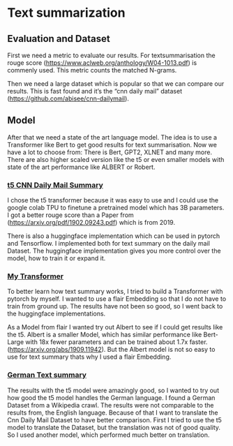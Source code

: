 # Text summarization 

## Evaluation and Dataset
First we need a metric to evaluate our results. For textsummarisation the rouge score (https://www.aclweb.org/anthology/W04-1013.pdf) is commenly used. This metric counts the matched N-grams. 

Then we need a large dataset which is popular so that we can compare our results. This is fast found and it’s the “cnn daily mail” dataset (https://github.com/abisee/cnn-dailymail).

## Model
After that we need a state of the art language model. The idea is to use a Transformer like Bert to get good results for text summarisation. Now we have a lot to choose from: There is Bert, GPT2, XLNET and many more. There are also higher scaled version like the t5 or even smaller models with state of the art performance like ALBERT or Robert.

### [t5 CNN Daily Mail Summary](t5)
I chose the t5 transformer because it was easy to use and I could use the google colab TPU to finetune a pretrained model which has 3B parameters. I got a better rouge score than a Paper from (https://arxiv.org/pdf/1902.09243.pdf) which is from 2019.

There is also a huggingface implementation which can be used in pytorch and Tensorflow. I implemented both for text summary on the daily mail Dataset. The huggingface implementation gives you more control over the model, how to train it or expand it. 
### [My Transformer](albert)
To better learn how text summary works, I tried to build a Transformer with pytorch by myself. I wanted to use a flair Embedding so that I do not have to train from ground up. The results have not been so good, so I went back to the huggingface implementations.

As a Model from flair I wanted try out Albert to see if I could get results like the t5. Albert is a smaller Model, which has similar performance like Bert-Large with 18x fewer parameters and can be trained about 1.7x faster. (https://arxiv.org/abs/1909.11942). But the Albert model is not so easy to use for text summary thats why I used a flair Embedding. 

### [German Text summary](german_text_summary)
The results with the t5 model were amazingly good, so I wanted to try out how good the t5 model handles the German language. I found a German Dataset from a Wikipedia crawl. The results were not comparable to the results from, the English language. Because of that I want to translate the Cnn Daily Mail Dataset to have better comparison.
First I tried to use the t5 model to translate the Dataset, but the translation was not of good quality. So I used another model, which performed much better on translation.
     